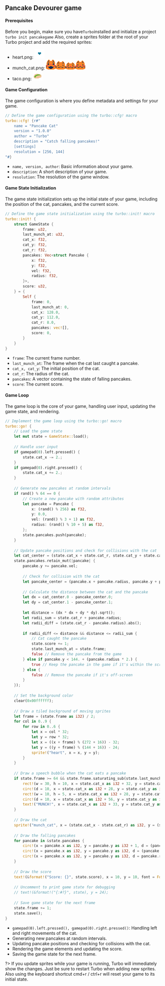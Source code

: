 ## Pancake Devourer game


#### Prerequisites

Before you begin, make sure you have`Turbo`installed and initialize a project `turbo init pancakegame` Also, create a sprites folder at the root of your Turbo project and add the required sprites: 
- heart.png: ![heart.png](_media/heart.png)
- munch_cat.png: ![munch_cat.png](_media/munch_cat.png)
- taco.png: ![taco.png](_media/taco.png)

#### Game Configuration

The game configuration is where you define metadata and settings for your game.
```rust
// Define the game configuration using the turbo::cfg! macro
turbo::cfg! {r#"
    name = "Pancake Cat"
    version = "1.0.0"
    author = "Turbo"
    description = "Catch falling pancakes!"
    [settings]
    resolution = [256, 144]
"#}

```
- `name, version, author`: Basic information about your game.
- `description`: A short description of your game.
- `resolution`: The resolution of the game window.

#### Game State Initialization

The game state initialization sets up the initial state of your game, including the position of the cat, pancakes, and the current score.
```rust
// Define the game state initialization using the turbo::init! macro
turbo::init! {
    struct GameState {
        frame: u32,
        last_munch_at: u32,
        cat_x: f32,
        cat_y: f32,
        cat_r: f32,
        pancakes: Vec<struct Pancake {
            x: f32,
            y: f32,
            vel: f32,
            radius: f32,
        }>,
        score: u32,
    } = {
        Self {
            frame: 0,
            last_munch_at: 0,
            cat_x: 128.0,
            cat_y: 112.0,
            cat_r: 8.0,
            pancakes: vec![],
            score: 0,
        }
    }
}
```
- `frame`: The current frame number.
- `last_munch_at`: The frame when the cat last caught a pancake.
- `cat_x, cat_y`: The initial position of the cat.
- `cat_r`: The radius of the cat.
- `pancakes`: A vector containing the state of falling pancakes.
- `score`: The current score.

#### Game Loop

The game loop is the core of your game, handling user input, updating the game state, and rendering.
```rust
// Implement the game loop using the turbo::go! macro
turbo::go! {
    // Load the game state
    let mut state = GameState::load();

    // Handle user input
    if gamepad(0).left.pressed() {
        state.cat_x -= 2.;
    }
    if gamepad(0).right.pressed() {
        state.cat_x += 2.;
    }

    // Generate new pancakes at random intervals
    if rand() % 64 == 0 {
        // Create a new pancake with random attributes
        let pancake = Pancake {
            x: (rand() % 256) as f32,
            y: 0.0,
            vel: (rand() % 3 + 1) as f32,
            radius: (rand() % 10 + 5) as f32,
        };
        state.pancakes.push(pancake);
    }

    // Update pancake positions and check for collisions with the cat
    let cat_center = (state.cat_x + state.cat_r, state.cat_y + state.cat_r);
    state.pancakes.retain_mut(|pancake| {
        pancake.y += pancake.vel;

        // Check for collision with the cat
        let pancake_center = (pancake.x + pancake.radius, pancake.y + pancake.radius);

        // Calculate the distance between the cat and the pancake
        let dx = cat_center.0 - pancake_center.0;
        let dy = cat_center.1 - pancake_center.1;

        let distance = (dx * dx + dy * dy).sqrt();
        let radii_sum = state.cat_r + pancake.radius;
        let radii_diff = (state.cat_r - pancake.radius).abs();

        if radii_diff <= distance && distance <= radii_sum {
            // Cat caught the pancake
            state.score += 1;
            state.last_munch_at = state.frame;
            false // Remove the pancake from the game
        } else if pancake.y < 144. + (pancake.radius * 2.) {
            true // Keep the pancake in the game if it's within the screen
        } else {
            false // Remove the pancake if it's off-screen
        }
    });

    // Set the background color
    clear(0x00ffffff);

    // Draw a tiled background of moving sprites
    let frame = (state.frame as i32) / 2;
    for col in 0..9 {
        for row in 0..6 {
            let x = col * 32;
            let y = row * 32;
            let x = ((x + frame) % (272 + 16)) - 32;
            let y = ((y + frame) % (144 + 16)) - 24;
            sprite!("heart", x = x, y = y);
        }
    }

    // Draw a speech bubble when the cat eats a pancake
    if state.frame >= 64 && state.frame.saturating_sub(state.last_munch_at) <= 60 {
        rect!(w = 30, h = 10, x = state.cat_x as i32 + 32, y = state.cat_y as i32);
        circ!(d = 10, x = state.cat_x as i32 + 28, y = state.cat_y as i32);
        rect!(w = 10, h = 5, x = state.cat_x as i32 + 28, y = state.cat_y as i32 + 5);
        circ!(d = 10, x = state.cat_x as i32 + 56, y = state.cat_y as i32);
        text!("MUNCH!", x = state.cat_x as i32 + 33, y = state.cat_y as i32 + 3, font = Font::S, color = 0x000000ff);
    }

    // Draw the cat
    sprite!("munch_cat", x = (state.cat_x - state.cat_r) as i32, y = (state.cat_y - 4.) as i32, fps = fps::FAST);

    // Draw the falling pancakes
    for pancake in &state.pancakes {
        circ!(x = pancake.x as i32, y = pancake.y as i32 + 1, d = (pancake.radius + 2.) as u32, fill = 0x000000aa); // Render the pancakes
        circ!(x = pancake.x as i32, y = pancake.y as i32, d = (pancake.radius + 1.) as u32, fill = 0xf4d29cff); // Render the pancakes
        circ!(x = pancake.x as i32, y = pancake.y as i32, d = pancake.radius as u32, fill = 0xdba463ff); // Render the pancakes
    }

    // Draw the score
    text!(&format!("Score: {}", state.score), x = 10, y = 10, font = Font::L, color = 0xffffffff); // Render the score

    // Uncomment to print game state for debugging
    // text!(&format!("{:#?}", state), y = 24);

    // Save game state for the next frame
    state.frame += 1;
    state.save();
}
```
- `gamepad(0).left.pressed(), gamepad(0).right.pressed()`: Handling left and right movements of the cat.
- Generating new pancakes at random intervals.
- Updating pancake positions and checking for collisions with the cat.
- Rendering the game elements and updating the score.
- Saving the game state for the next frame.


?>  If you update sprites while your game is running, Turbo will immediately show the changes. Just be sure to restart Turbo when adding new sprites. Also using the keyboard shortcut cmd+r / ctrl+r will reset your game to its initial state.

